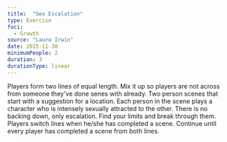 ```yaml
---
title:  "Sex Escalation"
type: Exercise
foci:
  - Growth
source: "Laura Irwin"
date: 2015-11-30
minimumPeople: 2
duration: 3
durationType: linear
---
```

Players form two lines of equal length. Mix it up so players are not across from someone they've done senes with already.
Two person scenes that start with a suggestion for a location.
Each person in the scene plays a character who is intensely sexually attracted to the other.
There is no backing down, only escalation.
Find your limits and break through them.
Players switch lines when he/she has completed a scene. Continue until every player has completed a scene from both lines.
